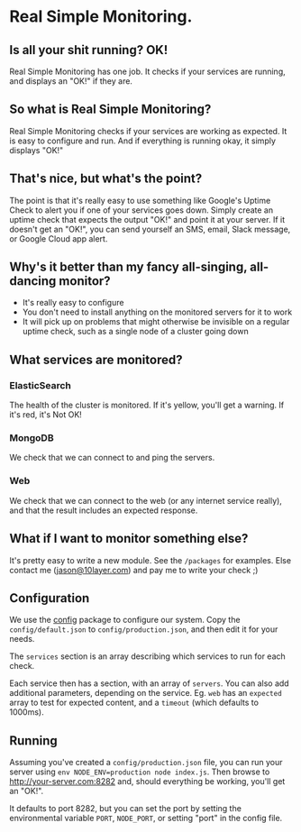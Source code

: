 # Real Simple Monitoring.

## Is all your shit running? OK!

Real Simple Monitoring has one job. It checks if your services are running, and displays an "OK!" if they are. 

## So what is Real Simple Monitoring?

Real Simple Monitoring checks if your services are working as expected. It is easy to configure and run. And if everything is running okay, it simply displays "OK!"

## That's nice, but what's the point?

The point is that it's really easy to use something like Google's Uptime Check to alert you if one of your services goes down. Simply create an uptime check that expects the output "OK!" and point it at your server. If it doesn't get an "OK!", you can send yourself an SMS, email, Slack message, or Google Cloud app alert.

## Why's it better than my fancy all-singing, all-dancing monitor?

- It's really easy to configure
- You don't need to install anything on the monitored servers for it to work
- It will pick up on problems that might otherwise be invisible on a regular uptime check, such as a single node of a cluster going down

## What services are monitored?

### ElasticSearch

The health of the cluster is monitored. If it's yellow, you'll get a warning. If it's red, it's Not OK!

### MongoDB

We check that we can connect to and ping the servers.

### Web

We check that we can connect to the web (or any internet service really), and that the result includes an expected response.

## What if I want to monitor something else?

It's pretty easy to write a new module. See the `/packages` for examples. Else contact me (jason@10layer.com) and pay me to write your check ;) 

## Configuration

We use the [config](https://www.npmjs.com/package/config) package to configure our system. Copy the `config/default.json` to `config/production.json`, and then edit it for your needs. 

The `services` section is an array describing which services to run for each check.

Each service then has a section, with an array of `servers`. You can also add additional parameters, depending on the service. Eg. `web` has an `expected` array to test for expected content, and a `timeout` (which defaults to 1000ms). 

## Running

Assuming you've created a `config/production.json` file, you can run your server using `env NODE_ENV=production node index.js`. Then browse to http://your-server.com:8282 and, should everything be working, you'll get an "OK!".

It defaults to port 8282, but you can set the port by setting the environmental variable `PORT`, `NODE_PORT`, or setting "port" in the config file. 
